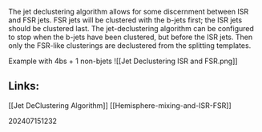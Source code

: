 The jet declustering algorithm allows for some discernment between ISR and FSR jets. FSR jets will be clustered with the b-jets first; the ISR jets should be clustered last. The jet-declustering algorithm can be configured to stop when the b-jets have been clustered, but before the ISR jets.  Then only the FSR-like clusterings are declustered from the splitting templates.



Example with 4bs + 1 non-bjets
![[Jet Declustering ISR and FSR.png]]

## Links: 
[[Jet DeClustering Algorithm]]
[[Hemisphere-mixing-and-ISR-FSR]]



202407151232
